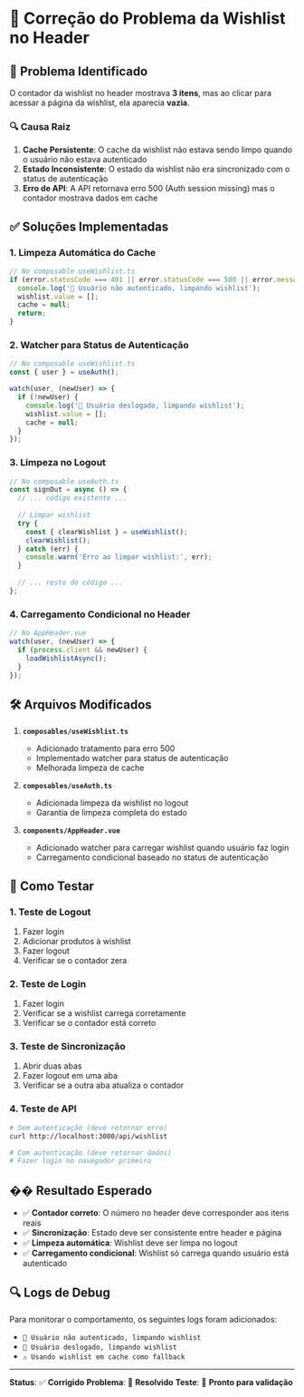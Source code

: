 # 🔧 Correção do Problema da Wishlist no Header

## 🚨 **Problema Identificado**

O contador da wishlist no header mostrava **3 itens**, mas ao clicar para acessar a página da wishlist, ela aparecia **vazia**.

### **🔍 Causa Raiz**

1. **Cache Persistente**: O cache da wishlist não estava sendo limpo quando o usuário não estava autenticado
2. **Estado Inconsistente**: O estado da wishlist não era sincronizado com o status de autenticação
3. **Erro de API**: A API retornava erro 500 (Auth session missing) mas o contador mostrava dados em cache

## ✅ **Soluções Implementadas**

### **1. Limpeza Automática do Cache**
```typescript
// No composable useWishlist.ts
if (error.statusCode === 401 || error.statusCode === 500 || error.message?.includes('Auth session missing')) {
  console.log('🔐 Usuário não autenticado, limpando wishlist');
  wishlist.value = [];
  cache = null;
  return;
}
```

### **2. Watcher para Status de Autenticação**
```typescript
// No composable useWishlist.ts
const { user } = useAuth();

watch(user, (newUser) => {
  if (!newUser) {
    console.log('🔐 Usuário deslogado, limpando wishlist');
    wishlist.value = [];
    cache = null;
  }
});
```

### **3. Limpeza no Logout**
```typescript
// No composable useAuth.ts
const signOut = async () => {
  // ... código existente ...
  
  // Limpar wishlist
  try {
    const { clearWishlist } = useWishlist();
    clearWishlist();
  } catch (err) {
    console.warn('Erro ao limpar wishlist:', err);
  }
  
  // ... resto do código ...
};
```

### **4. Carregamento Condicional no Header**
```typescript
// No AppHeader.vue
watch(user, (newUser) => {
  if (process.client && newUser) {
    loadWishlistAsync();
  }
});
```

## 🛠️ **Arquivos Modificados**

1. **`composables/useWishlist.ts`**
   - Adicionado tratamento para erro 500
   - Implementado watcher para status de autenticação
   - Melhorada limpeza de cache

2. **`composables/useAuth.ts`**
   - Adicionada limpeza da wishlist no logout
   - Garantia de limpeza completa do estado

3. **`components/AppHeader.vue`**
   - Adicionado watcher para carregar wishlist quando usuário faz login
   - Carregamento condicional baseado no status de autenticação

## 🧪 **Como Testar**

### **1. Teste de Logout**
1. Fazer login
2. Adicionar produtos à wishlist
3. Fazer logout
4. Verificar se o contador zera

### **2. Teste de Login**
1. Fazer login
2. Verificar se a wishlist carrega corretamente
3. Verificar se o contador está correto

### **3. Teste de Sincronização**
1. Abrir duas abas
2. Fazer logout em uma aba
3. Verificar se a outra aba atualiza o contador

### **4. Teste de API**
```bash
# Sem autenticação (deve retornar erro)
curl http://localhost:3000/api/wishlist

# Com autenticação (deve retornar dados)
# Fazer login no navegador primeiro
```

## �� **Resultado Esperado**

- ✅ **Contador correto**: O número no header deve corresponder aos itens reais
- ✅ **Sincronização**: Estado deve ser consistente entre header e página
- ✅ **Limpeza automática**: Wishlist deve ser limpa no logout
- ✅ **Carregamento condicional**: Wishlist só carrega quando usuário está autenticado

## 🔍 **Logs de Debug**

Para monitorar o comportamento, os seguintes logs foram adicionados:

- `🔐 Usuário não autenticado, limpando wishlist`
- `🔐 Usuário deslogado, limpando wishlist`
- `⚠️ Usando wishlist em cache como fallback`

---

**Status**: ✅ **Corrigido**
**Problema**: 🔧 **Resolvido**
**Teste**: 🧪 **Pronto para validação**
